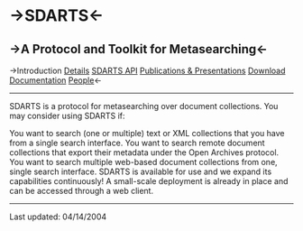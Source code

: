 ->SDARTS<-
  ======

->A Protocol and Toolkit for Metasearching<-
  ----------------------------------------

->Introduction [Details](http://sdarts.cs.columbia.edu/details.html) [SDARTS API](http://sdarts.cs.columbia.edu/sdartsapi.html) [Publications & Presentations](http://sdarts.cs.columbia.edu/publications.html) [Download](http://sdarts.cs.columbia.edu/download.html)	[Documentation](http://sdarts.cs.columbia.edu/documentation.html) [People](http://sdarts.cs.columbia.edu/people.html)<-

* * *

SDARTS is a protocol for metasearching over document collections. You may consider using SDARTS if:

You want to search (one or multiple) text or XML collections that you have from a single search interface.
You want to search remote document collections that export their metadata under the Open Archives protocol.
You want to search multiple web-based document collections from one, single search interface.
SDARTS is available for use and we expand its capabilities continuously! A small-scale deployment is already in place and can be accessed through a web client.

* * *
Last updated: 04/14/2004